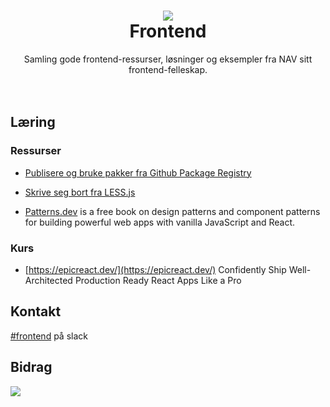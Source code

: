 <h1 align="center">
    <img src="https://avatars.githubusercontent.com/u/11848947?s=164&v=4" />
    <br/>Frontend
</h1>

<div align="center">
    Samling gode frontend-ressurser, løsninger og eksempler fra NAV sitt frontend-felleskap.
</div>
<br/>
<br/>

## Læring

### Ressurser

- [Publisere og bruke pakker fra Github Package Registry](https://github.com/navikt/gpr-how-to)
- [Skrive seg bort fra LESS.js](https://aksel.nav.no/blogg/bli-kvitt-less-pa-1-2-3)

- [Patterns.dev](https://www.patterns.dev/posts/) is a free book on design patterns and component patterns for building powerful web apps with vanilla JavaScript and React.

### Kurs

- [https://epicreact.dev/](https://epicreact.dev/) Confidently Ship Well-Architected Production Ready React Apps Like a Pro

## Kontakt

[#frontend](https://nav-it.slack.com/archives/C6HJFRRMY) på slack

## Bidrag

<a href="https://github.com/navikt/frontend/graphs/contributors">
  <img src="https://contrib.rocks/image?repo=navikt/frontend" />
</a>
